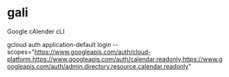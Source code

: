 # gali
Google cAlender cLI

gcloud auth application-default login --scopes="https://www.googleapis.com/auth/cloud-platform,https://www.googleapis.com/auth/calendar.readonly,https://www.googleapis.com/auth/admin.directory.resource.calendar.readonly"
